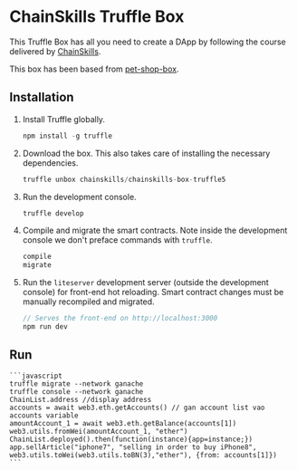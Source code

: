 # ChainSkills Truffle Box

This Truffle Box has all you need to create a DApp by following the course delivered by [ChainSkills](https://www.udemy.com/getting-started-with-ethereum-solidity-development/).

This box has been based from [pet-shop-box](https://github.com/truffle-box/pet-shop-box).

## Installation

1. Install Truffle globally.
    ```javascript
    npm install -g truffle
    ```

2. Download the box. This also takes care of installing the necessary dependencies.
    ```javascript
    truffle unbox chainskills/chainskills-box-truffle5
    ```

3. Run the development console.
    ```javascript
    truffle develop
    ```

4. Compile and migrate the smart contracts. Note inside the development console we don't preface commands with `truffle`.
    ```javascript
    compile
    migrate
    ```

5. Run the `liteserver` development server (outside the development console) for front-end hot reloading. Smart contract changes must be manually recompiled and migrated.
    ```javascript
    // Serves the front-end on http://localhost:3000
    npm run dev
    ```
## Run
    ```javascript
    truffle migrate --network ganache
    truffle console --network ganache
    ChainList.address //display address
    accounts = await web3.eth.getAccounts() // gan account list vao accounts variable
    amountAccount_1 = await web3.eth.getBalance(accounts[1])
    web3.utils.fromWei(amountAccount_1, "ether")
    ChainList.deployed().then(function(instance){app=instance;})
    app.sellArticle("iphone7", "selling in order to buy iPhone8", web3.utils.toWei(web3.utils.toBN(3),"ether"), {from: accounts[1]})
    ```
